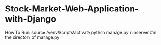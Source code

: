 # Stock-Market-Web-Application-with-Django
How To Run:
source /venv/Scripts/activate
python manage.py runserver #in the directory of manage.py
